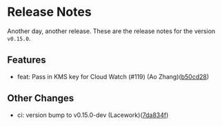 # Release Notes
Another day, another release. These are the release notes for the version `v0.15.0`.

## Features
* feat: Pass in KMS key for Cloud Watch (#119) (Ao Zhang)([b50cd28](https://github.com/lacework/terraform-aws-agentless-scanning/commit/b50cd28bf1f1dc89200594f06a62d451076cc731))

## Other Changes
* ci: version bump to v0.15.0-dev (Lacework)([7da834f](https://github.com/lacework/terraform-aws-agentless-scanning/commit/7da834f469033a7941f481a97322c3a632013366))
